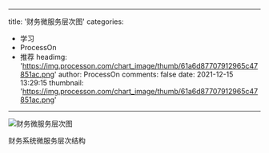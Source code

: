 
---
title: '财务微服务层次图'
categories: 
 - 学习
 - ProcessOn
 - 推荐
headimg: 'https://img.processon.com/chart_image/thumb/61a6d87707912965c47851ac.png'
author: ProcessOn
comments: false
date: 2021-12-15 13:29:15
thumbnail: 'https://img.processon.com/chart_image/thumb/61a6d87707912965c47851ac.png'
---

<div>   
<img class="thumb" alt="财务微服务层次图" src="https://img.processon.com/chart_image/thumb/61a6d87707912965c47851ac.png" referrerpolicy="no-referrer">
<p>财务系统微服务层次结构</p>  
</div>
            